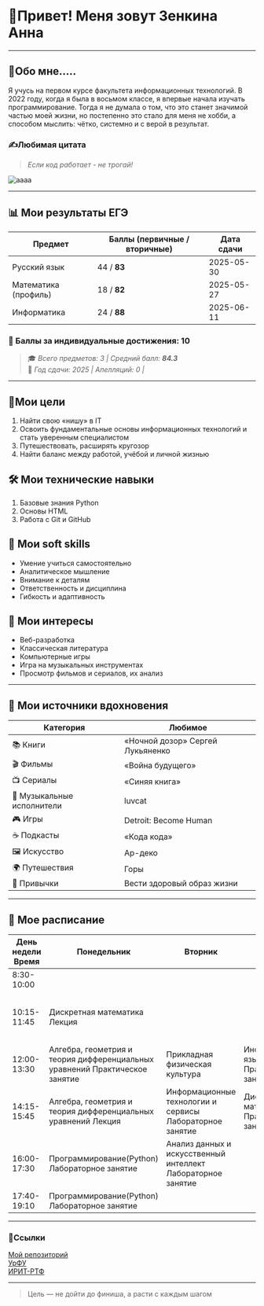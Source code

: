 # 👋Привет! Меня зовут Зенкина Анна
---
## 📜Обо мне.....
Я учусь на первом курсе факультета информационных технологий. В 2022 году, когда я была в восьмом классе, я впервые начала изучать программирование. Тогда я не думала о том, что это станет значимой частью моей жизни, но постепенно это стало для меня не хобби, а способом мыслить: чётко, системно и с верой в результат.

### ✍️Любимая цитата
> *Если код работает - не трогай!*

![аааа](https://avatars.mds.yandex.net/i?id=3e3b9f13113c9fa7e43ab1a57f65f475_l-8334793-images-thumbs&n=13)



---

## 📊 Мои результаты ЕГЭ

| Предмет                  | Баллы (первичные / вторичные) | Дата сдачи       |
|--------------------------|------------------------------|------------------|
| Русский язык             | 44 / **83**                  | 2025-05-30       | 
| Математика (профиль)     | 18 / **82**                  | 2025-05-27       | 
| Информатика              | 24 / **88**                  | 2025-06-11       |

### 🥇 Баллы за индивидуальные достижения: 10    
> 🎓 *Всего предметов: 3 | Средний балл: **84.3***  
> 📅 *Год сдачи: 2025 | Апелляций: 0 |*

---
## 🌟Мои цели
1. Найти свою «нишу» в IT
2. Освоить фундаментальные основы информационных технологий и стать уверенным специалистом
3. Путешествовать, расширять кругозор
4. Найти баланс между работой, учёбой и личной жизнью

## 🛠 Мои технические навыки

1. Базовые знания Python   
2. Основы HTML          
3. Работа с Git и GitHub               

## 💬 Мои soft skills

- Умение учиться самостоятельно  
- Аналитическое мышление  
- Внимание к деталям  
- Ответственность и дисциплина    
- Гибкость и адаптивность      

## 🤌 Мои интересы

-  Веб-разработка
-  Классическая литература
-  Компьютерные игры
-  Игра на музыкальных инструментах
-  Просмотр фильмов и сериалов, их анализ
---

## 🌈 Мои источники вдохновения 

| Категория       | Любимое                     |
|-----------------|-----------------------------|
| 📚 Книги        | «Ночной дозор» Сергей Лукьяненко     |
| 🎬 Фильмы       | «Война будущего»              |
| 📺 Сериалы      | «Синяя книга»            |
| 🎵 Музыкальные исполнители       | luvcat               |
| 🎮 Игры         | Detroit: Become Human              |
| ☕ Подкасты     | «Кода кода»                   |
| 🖼️ Искусство    | Ар-деко                 |
| 🌍 Путешествия  | Горы                        |
| 🧘 Привычки     | Вести здоровый образ жизни          |

---

## 📅 Мое расписание

| День недели Время | Понедельник                                                                 | Вторник                                                      | Среда                                      | Четверг                                                  | Пятница | Суббота                         |
|-------------------|-----------------------------------------------------------------------------|--------------------------------------------------------------|--------------------------------------------|----------------------------------------------------------|---------|---------------------------------|
| 8:30-10:00        |                                                                             |                                                              |                                            |                                                          |         | Математика Лекция               |
| 10:15-11:45       | Дискретная математика Лекция                                                |                                                              |                                            | Основы российской государственности Практическое занятие |         | Математика Практическое занятие |
| 12:00-13:30       | Алгебра, геометрия и теория дифференциальных уравнений Практическое занятие | Прикладная физическая культура                               | Иностранный язык Практическое занятие      | Прикладная физическая культура                           |         | Математика Практическое занятие |
| 14:15-15:45       | Алгебра, геометрия и теория дифференциальных уравнений Лекция               | Информационные технологии и сервисы Лабораторное занятие     | Дискретная математика Практическое занятие |                                                          |         |                                 |
| 16:00-17:30       | Программирование(Python) Лабораторное занятие                               | Анализ данных и искусственный интеллект Лабораторное занятие |                                            | Основы проектной деятельности Практическое занятие       |         |                                 |
| 17:40-19:10       | Программирование(Python) Лабораторное занятие                               |                                                              |                                            |                                                          |         |                                 |



---
### 🔗Ссылки
[Мой репозиторий](https://github.com/anch111/information_tecnology)     
[УрФУ](https://urfu.ru/ru/)        
[ИРИТ-РТФ](https://rtf.urfu.ru/ru/)        

---
>  Цель — не дойти до финиша, а расти с каждым шагом
